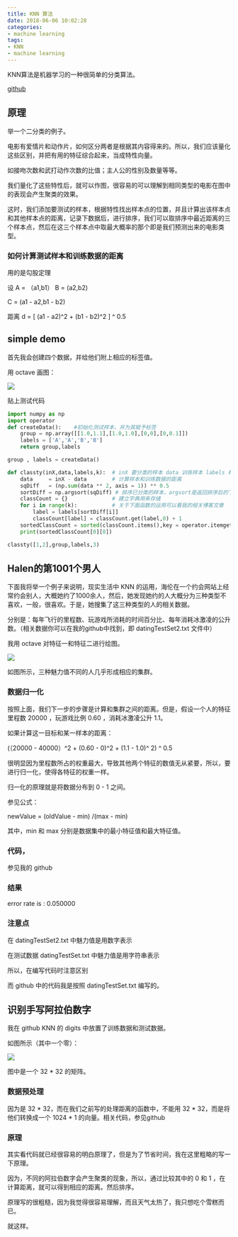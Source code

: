 ```yaml
---
title: KNN 算法
date: 2018-06-06 10:02:28
categories:
- machine learning
tags:
- KNN
- machine learning
---
```

KNN算法是机器学习的一种很简单的分类算法。

[github](https://github.com/benpaodewoniu/Machine-Learning-in-Action)

<!-- more -->

## 原理

举一个二分类的例子。

电影有爱情片和动作片，如何区分两者是根据其内容得来的。所以，我们应该量化这些区别，并把有用的特征综合起来，当成特性向量。

如接吻次数和武打动作次数的比值；主人公的性别及数量等等。

我们量化了这些特性后，就可以作图，很容易的可以理解到相同类型的电影在图中的表现会产生聚类的效果。

这时，我们添加要测试的样本，根据特性找出样本点的位置，并且计算出该样本点和其他样本点的距离，记录下数据后，进行排序，我们可以取排序中最近距离的三个样本点，然后在这三个样本点中取最大概率的那个即是我们预测出来的电影类型。

### 如何计算测试样本和训练数据的距离

用的是勾股定理

设 A = （a1,b1） B = (a2,b2)

C = (a1 - a2,b1 - b2)

距离 d = [ (a1 - a2)^2 + (b1 - b2)^2 ] ^ 0.5

## simple demo

首先我会创建四个数据，并给他们附上相应的标签值。

用 octave 画图：

![](/images/machinelearningalgorithm/0_0.jpg)

贴上测试代码

```python
import numpy as np
import operator
def createData():    #初始化测试样本，并为其赋予标签
    group = np.array([[1.0,1.1],[1.0,1.0],[0,0],[0,0.1]])
    labels = ['A','A','B','B']
    return group,labels

group , labels = createData()

def classty(inX,data,labels,k):  # inX 要分类的样本 data 训练样本 labels 标签 k 最终选取k个已排序的数据作为预测结果
    data     = inX - data        # 计算样本和训练数据的距离
    sqDiff   = (np.sum(data ** 2, axis = 1)) ** 0.5
    sortDiff = np.argsort(sqDiff) # 排序已分类的样本，argsort是返回排序后的下标
    classCount = {}              # 建立字典用来存储
    for i in range(k):           # 关于下面函数的运用可以看我的相关博客文章
        label = labels[sortDiff[i]]
        classCount[label] = classCount.get(label,0) + 1
    sortedClassCount = sorted(classCount.items(),key = operator.itemgetter(1),reverse = True)
    print(sortedClassCount[0][0])

classty([1,2],group,labels,3)
```
 
## Halen的第1001个男人

下面我将举一个例子来说明，现实生活中 KNN 的运用，海伦在一个约会网站上经常约会别人，大概她约了1000余人，然后，她发现她约的人大概分为三种类型不喜欢，一般，很喜欢。于是，她搜集了这三种类型的人的相关数据。

分别是：每年飞行的里程数、玩游戏所消耗的时间百分比、每年消耗冰激凌的公升数。（相关数据你可以在我的github中找到，即 datingTestSet2.txt 文件中）

我用 octave 对特征一和特征二进行绘图。

![](/images/machinelearningalgorithm/0_1.jpg)

如图所示，三种魅力值不同的人几乎形成相应的集群。

### 数据归一化

按照上面，我们下一步的步骤是计算和集群之间的距离。但是，假设一个人的特征 里程数 20000 ，玩游戏比例 0.60 ，消耗冰激凌公升 1.1。

如果计算这一目标和某一样本的距离：

(（20000 - 40000）^2 + (0.60 - 0)^2 + (1.1 - 1.0)^ 2) ^ 0.5

很明显因为里程数所占的权重最大，导致其他两个特征的数值无从紧要，所以，要进行归一化，使得各特征的权重一样。

归一化的原理就是将数据分布到 0 - 1 之间。

参见公式：

newValue = (oldValue - min) /(max - min)

其中，min 和 max 分别是数据集中的最小特征值和最大特征值。

### 代码，

参见我的 github

### 结果 

error rate is : 0.050000

### 注意点

在 datingTestSet2.txt 中魅力值是用数字表示

在测试数据 datingTestSet.txt 中魅力值是用字符串表示

所以，在编写代码时注意区别

而 github 中的代码我是按照 datingTestSet.txt 编写的。

## 识别手写阿拉伯数字

我在 github KNN 的 digits 中放置了训练数据和测试数据。

如图所示（其中一个零）：

![](/images/machinelearningalgorithm/0_2.JPG)

图中是一个 32 * 32 的矩阵。

### 数据预处理

因为是 32 * 32，而在我们之前写的处理距离的函数中，不能用 32 * 32，而是将他们转换成一个 1024 * 1 的向量。相关代码，参见github

### 原理

其实看代码就已经很容易的明白原理了，但是为了节省时间，我在这里粗略的写一下原理。

因为，不同的阿拉伯数字会产生聚类的现象，所以，通过比较其中的 0 和 1 ，在计算距离，就可以得到相应的距离。然后排序。

原理写的很粗糙，因为我觉得很容易理解，而且天气太热了，我只想吃个雪糕而已。

就这样。





